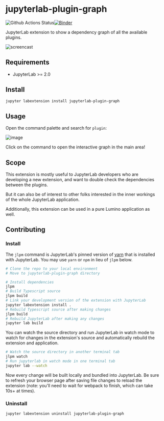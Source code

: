 # jupyterlab-plugin-graph

![Github Actions Status](https://github.com/jtpio/jupyterlab-plugin-graph/workflows/Build/badge.svg)[![Binder](https://mybinder.org/badge_logo.svg)](https://mybinder.org/v2/gh/jtpio/jupyterlab-plugin-graph/master?urlpath=lab)

JupyterLab extension to show a dependency graph of all the available plugins.

![screencast](https://user-images.githubusercontent.com/591645/88682890-7eba7280-d0f3-11ea-8cd0-0d6ef6ccd841.gif)

## Requirements

* JupyterLab >= 2.0

## Install

```bash
jupyter labextension install jupyterlab-plugin-graph
```

## Usage

Open the command palette and search for `plugin`:

![image](https://user-images.githubusercontent.com/591645/88685842-aeb74500-d0f6-11ea-873e-e768863c81fd.png)

Click on the command to open the interactive graph in the main area!

## Scope

This extension is mostly useful to JupyterLab developers who are developing a new extension, and want to double check the dependencies between the plugins.

But it can also be of interest to other folks interested in the inner workings of the whole JupyterLab application.

Additionally, this extension can be used in a pure Lumino application as well.

## Contributing

### Install

The `jlpm` command is JupyterLab's pinned version of
[yarn](https://yarnpkg.com/) that is installed with JupyterLab. You may use
`yarn` or `npm` in lieu of `jlpm` below.

```bash
# Clone the repo to your local environment
# Move to jupyterlab-plugin-graph directory

# Install dependencies
jlpm
# Build Typescript source
jlpm build
# Link your development version of the extension with JupyterLab
jupyter labextension install .
# Rebuild Typescript source after making changes
jlpm build
# Rebuild JupyterLab after making any changes
jupyter lab build
```

You can watch the source directory and run JupyterLab in watch mode to watch for changes in the extension's source and automatically rebuild the extension and application.

```bash
# Watch the source directory in another terminal tab
jlpm watch
# Run jupyterlab in watch mode in one terminal tab
jupyter lab --watch
```

Now every change will be built locally and bundled into JupyterLab. Be sure to refresh your browser page after saving file changes to reload the extension (note: you'll need to wait for webpack to finish, which can take 10s+ at times).

### Uninstall

```bash
jupyter labextension uninstall jupyterlab-plugin-graph
```
